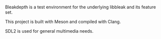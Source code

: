 Bleakdepth is a test environment for the underlying libbleak and its feature set.

This project is built with Meson and compiled with Clang.

SDL2 is used for general multimedia needs.
